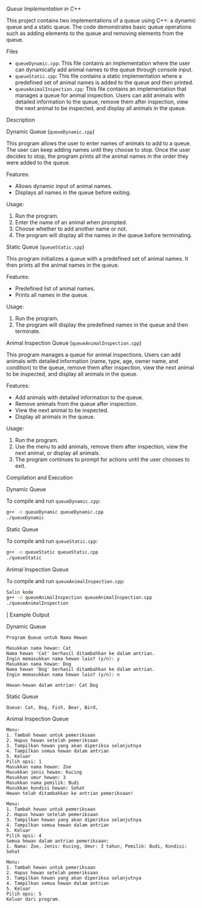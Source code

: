 *Queue Implementation in C++*

This project contains two implementations of a queue using C++: a dynamic queue and a static queue. The code demonstrates basic queue operations such as adding elements to the queue and removing elements from the queue.

Files

- `queueDynamic.cpp`: This file contains an implementation where the user can dynamically add animal names to the queue through console input.
- `queueStatic.cpp`: This file contains a static implementation where a predefined set of animal names is added to the queue and then printed.
- `queueAnimalInspection.cpp`: This file contains an implementation that manages a queue for animal inspection. Users can add animals with detailed information to the queue, remove them after inspection, view the next animal to be inspected, and display all animals in the queue.

Description

Dynamic Queue (`queueDynamic.cpp`)

This program allows the user to enter names of animals to add to a queue. The user can keep adding names until they choose to stop. Once the user decides to stop, the program prints all the animal names in the order they were added to the queue.

Features:
- Allows dynamic input of animal names.
- Displays all names in the queue before exiting.

Usage:
1. Run the program.
2. Enter the name of an animal when prompted.
3. Choose whether to add another name or not.
4. The program will display all the names in the queue before terminating.

Static Queue (`queueStatic.cpp`)

This program initializes a queue with a predefined set of animal names. It then prints all the animal names in the queue.

Features:
- Predefined list of animal names.
- Prints all names in the queue.

Usage:
1. Run the program.
2. The program will display the predefined names in the queue and then terminate.

Animal Inspection Queue (`queueAnimalInspection.cpp`)

This program manages a queue for animal inspections. Users can add animals with detailed information (name, type, age, owner name, and condition) to the queue, remove them after inspection, view the next animal to be inspected, and display all animals in the queue.

Features:

- Add animals with detailed information to the queue.
- Remove animals from the queue after inspection.
- View the next animal to be inspected.
- Display all animals in the queue.

Usage:
1. Run the program.
2. Use the menu to add animals, remove them after inspection, view the next animal, or display all animals.
3. The program continues to prompt for actions until the user chooses to exit.

Compilation and Execution

Dynamic Queue

To compile and run `queueDynamic.cpp`:
```sh
g++ -o queueDynamic queueDynamic.cpp
./queueDynamic
```

Static Queue

To compile and run `queueStatic.cpp`:
```sh
g++ -o queueStatic queueStatic.cpp
./queueStatic
```

Animal Inspection Queue

To compile and run `queueAnimalInspection.cpp`:
```sh
Salin kode
g++ -o queueAnimalInspection queueAnimalInspection.cpp
./queueAnimalInspection
```
]
Example Output

Dynamic Queue
```
Program Queue untuk Nama Hewan

Masukkan nama hewan: Cat
Nama hewan 'Cat' berhasil ditambahkan ke dalam antrian.
Ingin memasukkan nama hewan lain? (y/n): y
Masukkan nama hewan: Dog
Nama hewan 'Dog' berhasil ditambahkan ke dalam antrian.
Ingin memasukkan nama hewan lain? (y/n): n

Hewan-hewan dalam antrian: Cat Dog 
```

Static Queue
```
Queue: Cat, Dog, Fish, Bear, Bird,
```

Animal Inspection Queue
```
Menu:
1. Tambah hewan untuk pemeriksaan
2. Hapus hewan setelah pemeriksaan
3. Tampilkan hewan yang akan diperiksa selanjutnya
4. Tampilkan semua hewan dalam antrian
5. Keluar
Pilih opsi: 1
Masukkan nama hewan: Zoe
Masukkan jenis hewan: Kucing
Masukkan umur hewan: 3
Masukkan nama pemilik: Budi
Masukkan kondisi hewan: Sehat
Hewan telah ditambahkan ke antrian pemeriksaan!

Menu:
1. Tambah hewan untuk pemeriksaan
2. Hapus hewan setelah pemeriksaan
3. Tampilkan hewan yang akan diperiksa selanjutnya
4. Tampilkan semua hewan dalam antrian
5. Keluar
Pilih opsi: 4
Semua hewan dalam antrian pemeriksaan:
1. Nama: Zoe, Jenis: Kucing, Umur: 3 tahun, Pemilik: Budi, Kondisi: Sehat

Menu:
1. Tambah hewan untuk pemeriksaan
2. Hapus hewan setelah pemeriksaan
3. Tampilkan hewan yang akan diperiksa selanjutnya
4. Tampilkan semua hewan dalam antrian
5. Keluar
Pilih opsi: 5
Keluar dari program.
```
